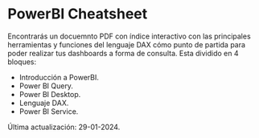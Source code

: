 # PowerBI Cheatsheet

Encontrarás un docuemnto PDF con índice interactivo con las principales herramientas y funciones del lenguaje DAX cómo punto de partida para poder realizar tus dashboards a forma de consulta. Esta dividido en 4 bloques:  

 - Introducción a PowerBI.  
 - Power BI Query.  
 - Power BI Desktop.  
 - Lenguaje DAX.  
 - Power BI Service.  

Última actualización: 29-01-2024.